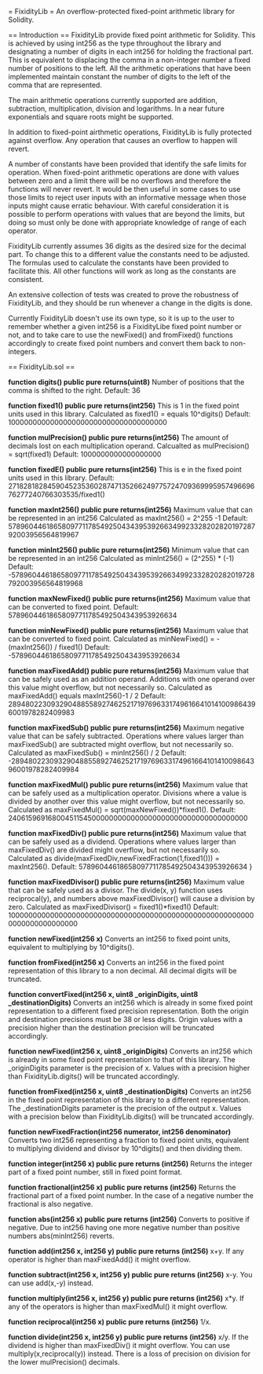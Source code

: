 = FixidityLib =
An overflow-protected fixed-point arithmetic library for Solidity.

== Introduction ==
FixidityLib provide fixed point arithmetic for Solidity. This is achieved by
using int256 as the type throughout the library and designating a number of
digits in each int256 for holding the fractional part. This is equivalent to
displacing the comma in a non-integer number a fixed number of positions to the
left. All the arithmetic operations that have been implemented maintain 
constant the number of digits to the left of the comma that are represented.

The main arithmetic operations currently supported are addition, subtraction,
multiplication, division and logarithms. In a near future exponentials and
square roots might be supported.

In addition to fixed-point airthmetic operations, FixidityLib is fully 
protected against overflow. Any operation that causes an overflow to happen
will revert. 

A number of constants have been provided that identify the safe
limits for operation. When fixed-point arithmetic operations are done with 
values between zero and a limit there will be no overflows and therefore the
functions will never revert. It would be then useful in some cases to use 
those limits to reject user inputs with an informative message when those 
inputs might cause erratic behaviour. With careful consideration it is 
possible to perform operations with values that are beyond the limits, but 
doing so must only be done with appropriate knowledge of range of each 
operator.

FixidityLib currently assumes 36 digits as the desired size for the decimal
part. To change this to a different value the constants need to be adjusted.
The formulas used to calculate the constants have been provided to facilitate
this. All other functions will work as long as the constants are consistent.

An extensive collection of tests was created to prove the robustness of
FixidityLib, and they should be run whenever a change in the digits is done.

Currently FixidityLib doesn't use its own type, so it is up to the user to 
remember whether a given int256 is a FixidityLibe fixed point number or not,
and to take care to use the newFixed() and fromFixed() functions accordingly
to create fixed point numbers and convert them back to non-integers.

== FixidityLib.sol ==

**function digits() public pure returns(uint8)**
Number of positions that the comma is shifted to the right.
Default: 36

**function fixed1() public pure returns(int256)**
This is 1 in the fixed point units used in this library. 
Calculated as fixed1() = equals 10^digits()
Default: 1000000000000000000000000000000000000

**function mulPrecision() public pure returns(int256)**
The amount of decimals lost on each multiplication operand.
Calcualted as mulPrecision() = sqrt(fixed1)
Default: 1000000000000000000

**function fixedE() public pure returns(int256)**
This is e in the fixed point units used in this library.
Default: 27182818284590452353602874713526624977572470936999595749669676277240766303535/fixed1()

**function maxInt256() public pure returns(int256)**
Maximum value that can be represented in an int256
Calculated as maxInt256() = 2^255 -1
Default: 57896044618658097711785492504343953926634992332820282019728792003956564819967

**function minInt256() public pure returns(int256)**
Minimum value that can be represented in an int256
Calculated as minInt256() = (2^255) * (-1)
Default: -57896044618658097711785492504343953926634992332820282019728792003956564819968

**function maxNewFixed() public pure returns(int256)**
Maximum value that can be converted to fixed point.
Default: 57896044618658097711785492504343953926634

**function minNewFixed() public pure returns(int256)**
Maximum value that can be converted to fixed point.
Calculated as minNewFixed() = -(maxInt256()) / fixed1()
Default: -57896044618658097711785492504343953926634

**function maxFixedAdd() public pure returns(int256)**
Maximum value that can be safely used as an addition operand. 
Additions with one operand over this value might overflow, but not necessarily 
so.
Calculated as maxFixedAdd() equals maxInt256()-1 / 2
Default: 28948022309329048855892746252171976963317496166410141009864396001978282409983

**function maxFixedSub() public pure returns(int256)**
Maximum negative value that can be safely subtracted. Operations where values
larger than maxFixedSub() are subtracted might overflow, but not necessarily 
so.
Calculated as maxFixedSub() = minInt256() / 2
Default: -28948022309329048855892746252171976963317496166410141009864396001978282409984

**function maxFixedMul() public pure returns(int256)**
Maximum value that can be safely used as a multiplication operator. 
Divisions where a value is divided by another over this value might overflow, 
but not necessarily so.
Calculated as maxFixedMul() = sqrt(maxNewFixed())*fixed1().
Default: 240615969168004511545000000000000000000000000000000000000

**function maxFixedDiv() public pure returns(int256)**
Maximum value that can be safely used as a dividend.
Operations where values larger than maxFixedDiv() are divided might 
overflow, but not necessarily so.
Calculated as divide(maxFixedDiv,newFixedFraction(1,fixed1())) = maxInt256().
Default: 57896044618658097711785492504343953926634
    }

**function maxFixedDivisor() public pure returns(int256)**
Maximum value that can be safely used as a divisor. The divide(x, y) function 
uses reciprocal(y), and numbers above maxFixedDivisor() will cause a division
by zero.
Calculated as maxFixedDivisor() = fixed1()*fixed1()
Default: 1000000000000000000000000000000000000000000000000000000000000000000000000

**function newFixed(int256 x)**
Converts an int256 to fixed point units, equivalent to multiplying by 
10^digits().

**function fromFixed(int256 x)**
Converts an int256 in the fixed point representation of this library to a non 
decimal. All decimal digits will be truncated.

**function convertFixed(int256 x, uint8 _originDigits, uint8 _destinationDigits)**
Converts an int256 which is already in some fixed point representation to a
different fixed precision representation. Both the origin and destination 
precisions must be 38 or less digits. Origin values with a precision higher 
than the destination precision will be truncated accordingly.

**function newFixed(int256 x, uint8 _originDigits)**
Converts an int256 which is already in some fixed point representation to that 
of this library. The _originDigits parameter is the precision of x. Values with
a precision higher than FixidityLib.digits() will be truncated accordingly.

**function fromFixed(int256 x, uint8 _destinationDigits)**
Converts an int256 in the fixed point representation of this library to a 
different representation. The _destinationDigits parameter is the precision of
the output x. Values with a precision below than FixidityLib.digits() will be
truncated accordingly.

**function newFixedFraction(int256 numerator, int256 denominator)**
Converts two int256 representing a fraction to fixed point units, equivalent to
multiplying dividend and divisor by 10^digits() and then dividing them.

**function integer(int256 x) public pure returns (int256)**
Returns the integer part of a fixed point number, still in fixed point format.

**function fractional(int256 x) public pure returns (int256)**
Returns the fractional part of a fixed point number. In the case of a negative
number the fractional is also negative.

**function abs(int256 x) public pure returns (int256)**
Converts to positive if negative.
Due to int256 having one more negative number than positive numbers 
abs(minInt256) reverts.

**function add(int256 x, int256 y) public pure returns (int256)**
x+y. If any operator is higher than maxFixedAdd() it might overflow.

**function subtract(int256 x, int256 y) public pure returns (int256)**
x-y. You can use add(x,-y) instead. 

**function multiply(int256 x, int256 y) public pure returns (int256)**
x*y. If any of the operators is higher than maxFixedMul() it might overflow.

**function reciprocal(int256 x) public pure returns (int256)**
1/x.

**function divide(int256 x, int256 y) public pure returns (int256)**
x/y. If the dividend is higher than maxFixedDiv() it might overflow. You can 
use multiply(x,reciprocal(y)) instead.
There is a loss of precision on division for the lower mulPrecision() decimals.